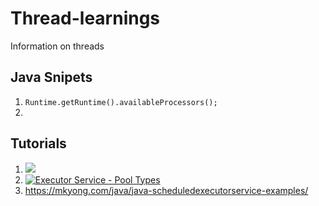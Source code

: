 # Thread-learnings
Information on threads


## Java Snipets
1. ``` Runtime.getRuntime().availableProcessors(); ```
2. 

## Tutorials
 1. [![](https://res.cloudinary.com/marcomontalbano/image/upload/v1630489099/video_to_markdown/images/youtube--6Oo-9Can3H8-c05b58ac6eb4c4700831b2b3070cd403.jpg)](https://www.youtube.com/watch?v=6Oo-9Can3H8 "")
 2. [![Executor Service - Pool Types](https://res.cloudinary.com/marcomontalbano/image/upload/v1630495264/video_to_markdown/images/youtube--sIkG0X4fqs4-c05b58ac6eb4c4700831b2b3070cd403.jpg)](https://www.youtube.com/watch?v=sIkG0X4fqs4 "Executor Service - Pool Types")
 3. https://mkyong.com/java/java-scheduledexecutorservice-examples/
